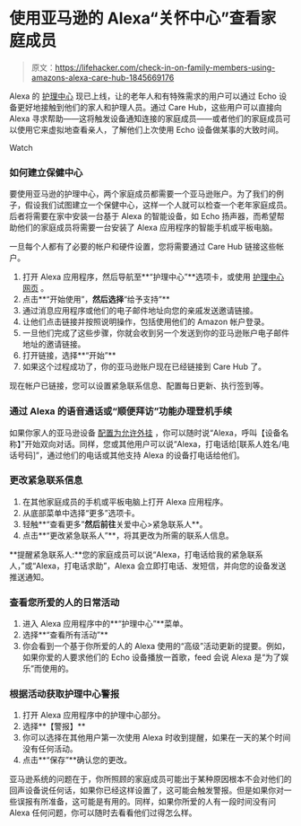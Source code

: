 # 使用亚马逊的 Alexa“关怀中心”查看家庭成员

> 原文：<https://lifehacker.com/check-in-on-family-members-using-amazons-alexa-care-hub-1845669176>

Alexa 的 [护理中心](https://www.aboutamazon.com/news/devices/alexa-can-now-help-make-the-remote-caregiving-experience-easier) 现已上线，让的老年人和有特殊需求的用户可以通过 Echo 设备更好地接触到他们的家人和护理人员。通过 Care Hub，这些用户可以直接向 Alexa 寻求帮助——这将触发设备通知连接的家庭成员——或者他们的家庭成员可以使用它来虚拟地查看亲人，了解他们上次使用 Echo 设备做某事的大致时间。

Watch

### 如何建立保健中心

要使用亚马逊的护理中心，两个家庭成员都需要一个亚马逊账户。为了我们的例子，假设我们试图建立一个保健中心，这样一个人就可以检查一个老年家庭成员。后者将需要在家中安装一台基于 Alexa 的智能设备，如 Echo 扬声器，而希望帮助他们的家庭成员将需要一台安装了 Alexa 应用程序的智能手机或平板电脑。

一旦每个人都有了必要的帐户和硬件设置，您将需要通过 Care Hub 链接这些帐户。

1.  打开 Alexa 应用程序，然后导航至**“护理中心”**选项卡，或使用 [护理中心网页](https://www.amazon.com/b/ref=ods_surl_ac?asc_campaign=InlineText&asc_refurl=https://lifehacker.com/check-in-on-family-members-using-amazons-alexa-care-hub-1845669176&asc_source=&node=21390531011&tag=kinjalifehackerlink-20) 。
2.  点击**“开始使用”，**然后选择**“给予支持”**
3.  通过消息应用程序或他们的电子邮件地址向您的亲戚发送邀请链接。
4.  让他们点击链接并按照说明操作，包括使用他们的 Amazon 帐户登录。
5.  一旦他们完成了这些步骤，你就会收到另一个发送到你的亚马逊账户电子邮件地址的邀请链接。
6.  打开链接，选择**“开始”**
7.  如果这个过程成功了，你的亚马逊账户现在已经链接到 Care Hub 了。

现在帐户已链接，您可以设置紧急联系信息、配置每日更新、执行签到等。

### 通过 Alexa 的语音通话或“顺便拜访”功能办理登机手续

如果你家人的亚马逊设备 [配置为允许外挂](https://www.amazon.com/gp/help/customer/display.html?asc_campaign=InlineText&asc_refurl=https://lifehacker.com/check-in-on-family-members-using-amazons-alexa-care-hub-1845669176&asc_source=&nodeId=GXEKQNFSP9QEWKAD&tag=kinjalifehackerlink-20) ，你可以随时说“Alexa，呼叫【设备名称】”开始双向对话。同样，您或其他用户可以说“Alexa，打电话给[联系人姓名/电话号码]”，通过他们的电话或其他支持 Alexa 的设备打电话给他们。

### 更改紧急联系信息

1.  在其他家庭成员的手机或平板电脑上打开 Alexa 应用程序。
2.  从底部菜单中选择“更多”选项卡。
3.  轻触**“查看更多”**然后前往**关爱中心>紧急联系人**。
4.  点击**“更改紧急联系人”**，将其更改为所需的联系人信息。

**提醒紧急联系人:**您的家庭成员可以说“Alexa，打电话给我的紧急联系人，”或“Alexa，打电话求助”，Alexa 会立即打电话、发短信，并向您的设备发送推送通知。

### 查看您所爱的人的日常活动

1.  进入 Alexa 应用程序中的**“护理中心”**菜单。
2.  选择**“查看所有活动”**
3.  你会看到一个基于你所爱的人的 Alexa 使用的“高级”活动更新的提要。例如，如果你爱的人要求他们的 Echo 设备播放一首歌，feed 会说 Alexa 是“为了娱乐”而使用的。

### 根据活动获取护理中心警报

1.  打开 Alexa 应用程序中的护理中心部分。
2.  选择**【警报】**
3.  你可以选择在其他用户第一次使用 Alexa 时收到提醒，如果在一天的某个时间没有任何活动。
4.  点击**“保存”**确认您的更改。

亚马逊系统的问题在于，你所照顾的家庭成员可能出于某种原因根本不会对他们的回声设备说任何话，如果你已经这样设置了，这可能会触发警报。但是如果你对一些误报有所准备，这可能是有用的。同样，如果你所爱的人有一段时间没有问 Alexa 任何问题，你可以随时去看看他们过得怎么样。